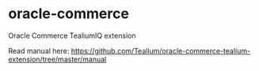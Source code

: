 oracle-commerce
===============

Oracle Commerce TealiumIQ extension

Read manual here: https://github.com/Tealium/oracle-commerce-tealium-extension/tree/master/manual

